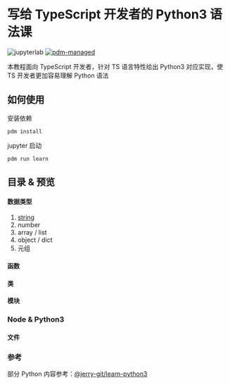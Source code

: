 # 写给 TypeScript 开发者的 Python3 语法课

![jupyterlab](https://img.shields.io/badge/jupyterlab-F37626)
[![pdm-managed](https://img.shields.io/badge/pdm-managed-blueviolet)](https://pdm.fming.dev)

本教程面向 TypeScript 开发者，针对 TS 语言特性给出 Python3 对应实现，使 TS 开发者更加容易理解 Python 语法

## 如何使用

安装依赖

`pdm install`

jupyter 启动

`pdm run learn`

## 目录 & 预览

#### 数据类型
1. [string](http://nbviewer.jupyter.org/github/binghuis/python3-course-for-ts-devs/blob/main/src/python3_course_for_ts_devs/notebooks/1_string.ipynb)
2. number
3. array / list
4. object / dict
5. 元组

#### 函数

#### 类
#### 模块

### Node & Python3

#### 文件


### 参考

部分 Python 内容参考：[@jerry-git/learn-python3](https://github.com/jerry-git/learn-python3)